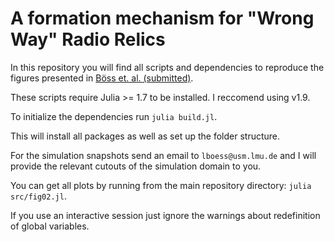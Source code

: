 # A formation mechanism for "Wrong Way" Radio Relics

In this repository you will find all scripts and dependencies to reproduce the figures presented in [Böss et. al. (submitted)](https://arxiv.org/abs/2207.05087).

These scripts require Julia >= 1.7 to be installed. I reccomend using v1.9.

To initialize the dependencies run `julia build.jl`.

This will install all packages as well as set up the folder structure.

For the simulation snapshots send an email to `lboess@usm.lmu.de` and I will provide the relevant cutouts of the simulation domain to you.

You can get all plots by running from the main repository directory: `julia src/fig02.jl`.

If you use an interactive session just ignore the warnings about redefinition of global variables.